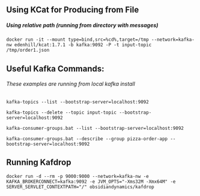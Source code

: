 
## Using KCat for Producing from File

##### Using relative path (running from directory with messages)

```
docker run -it --mount type=bind,src=%cd%,target=/tmp --network=kafka-nw edenhill/kcat:1.7.1 -b kafka:9092 -P -t input-topic /tmp/order1.json
```

## Useful Kafka Commands:
###### These examples are running from local kafka install
```CMD
kafka-topics --list --bootstrap-server=localhost:9092

kafka-topics --delete --topic input-topic --bootstrap-server=localhost:9092

kafka-consumer-groups.bat --list --bootstrap-server=localhost:9092

kafka-consumer-groups.bat --describe --group pizza-order-app --bootstrap-server=localhost:9092

```




## Running Kafdrop

```
docker run -d --rm -p 9000:9000 --network=kafka-nw -e KAFKA_BROKERCONNECT=kafka:9092 -e JVM_OPTS="-Xms32M -Xmx64M" -e SERVER_SERVLET_CONTEXTPATH="/" obsidiandynamics/kafdrop
```



